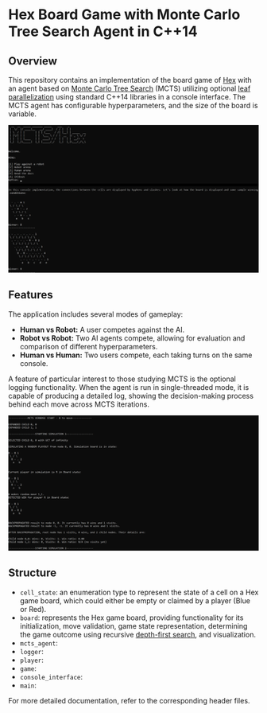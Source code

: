 # Hex Board Game with Monte Carlo Tree Search Agent in C++14

## Overview
This repository contains an implementation of the board game of [Hex](https://en.wikipedia.org/wiki/Hex_(board_game)) with an agent based on [Monte Carlo Tree Search](https://en.wikipedia.org/wiki/Monte_Carlo_tree_search) (MCTS) utilizing optional [leaf parallelization](https://en.wikipedia.org/wiki/Monte_Carlo_tree_search#:~:text=Leaf%20parallelization) using standard C++14 libraries in a console interface. The MCTS agent has configurable hyperparameters, and the size of the board is variable.

![img1](./images/1.jpg)

## Features

The application includes several modes of gameplay:

- **Human vs Robot:** A user competes against the AI.
- **Robot vs Robot:** Two AI agents compete, allowing for evaluation and comparison of different hyperparameters.
- **Human vs Human:** Two users compete, each taking turns on the same console.

A feature of particular interest to those studying MCTS is the optional logging functionality. When the agent is run in single-threaded mode, it is capable of producing a detailed log, showing the decision-making process behind each move across MCTS iterations.

![img2](./images/2.jpg)

## Structure

- `cell_state`: an enumeration type to represent the state of a cell on a Hex game board, which could either be empty or claimed by a player (Blue or Red).
- `board`: represents the Hex game board, providing functionality for its initialization, move validation, game state representation, determining the game outcome using recursive [depth-first search](https://en.wikipedia.org/wiki/Depth-first_search), and visualization.
- `mcts_agent`: 
- `logger`: 
- `player`: 
- `game`:
- `console_interface`:
- `main`:

For more detailed documentation, refer to the corresponding header files.
